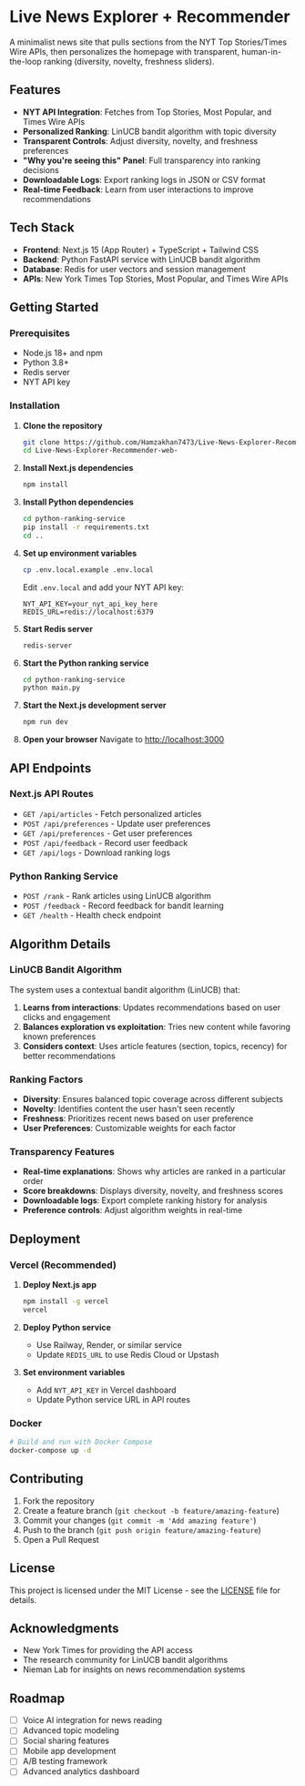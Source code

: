 # Live News Explorer + Recommender

A minimalist news site that pulls sections from the NYT Top Stories/Times Wire APIs, then personalizes the homepage with transparent, human-in-the-loop ranking (diversity, novelty, freshness sliders).

## Features

- **NYT API Integration**: Fetches from Top Stories, Most Popular, and Times Wire APIs
- **Personalized Ranking**: LinUCB bandit algorithm with topic diversity
- **Transparent Controls**: Adjust diversity, novelty, and freshness preferences
- **"Why you're seeing this" Panel**: Full transparency into ranking decisions
- **Downloadable Logs**: Export ranking logs in JSON or CSV format
- **Real-time Feedback**: Learn from user interactions to improve recommendations

## Tech Stack

- **Frontend**: Next.js 15 (App Router) + TypeScript + Tailwind CSS
- **Backend**: Python FastAPI service with LinUCB bandit algorithm
- **Database**: Redis for user vectors and session management
- **APIs**: New York Times Top Stories, Most Popular, and Times Wire APIs

## Getting Started

### Prerequisites

- Node.js 18+ and npm
- Python 3.8+
- Redis server
- NYT API key

### Installation

1. **Clone the repository**
   ```bash
   git clone https://github.com/Hamzakhan7473/Live-News-Explorer-Recommender-web-.git
   cd Live-News-Explorer-Recommender-web-
   ```

2. **Install Next.js dependencies**
   ```bash
   npm install
   ```

3. **Install Python dependencies**
   ```bash
   cd python-ranking-service
   pip install -r requirements.txt
   cd ..
   ```

4. **Set up environment variables**
   ```bash
   cp .env.local.example .env.local
   ```
   
   Edit `.env.local` and add your NYT API key:
   ```
   NYT_API_KEY=your_nyt_api_key_here
   REDIS_URL=redis://localhost:6379
   ```

5. **Start Redis server**
   ```bash
   redis-server
   ```

6. **Start the Python ranking service**
   ```bash
   cd python-ranking-service
   python main.py
   ```

7. **Start the Next.js development server**
   ```bash
   npm run dev
   ```

8. **Open your browser**
   Navigate to [http://localhost:3000](http://localhost:3000)

## API Endpoints

### Next.js API Routes

- `GET /api/articles` - Fetch personalized articles
- `POST /api/preferences` - Update user preferences
- `GET /api/preferences` - Get user preferences
- `POST /api/feedback` - Record user feedback
- `GET /api/logs` - Download ranking logs

### Python Ranking Service

- `POST /rank` - Rank articles using LinUCB algorithm
- `POST /feedback` - Record feedback for bandit learning
- `GET /health` - Health check endpoint

## Algorithm Details

### LinUCB Bandit Algorithm

The system uses a contextual bandit algorithm (LinUCB) that:

1. **Learns from interactions**: Updates recommendations based on user clicks and engagement
2. **Balances exploration vs exploitation**: Tries new content while favoring known preferences
3. **Considers context**: Uses article features (section, topics, recency) for better recommendations

### Ranking Factors

- **Diversity**: Ensures balanced topic coverage across different subjects
- **Novelty**: Identifies content the user hasn't seen recently
- **Freshness**: Prioritizes recent news based on user preference
- **User Preferences**: Customizable weights for each factor

### Transparency Features

- **Real-time explanations**: Shows why articles are ranked in a particular order
- **Score breakdowns**: Displays diversity, novelty, and freshness scores
- **Downloadable logs**: Export complete ranking history for analysis
- **Preference controls**: Adjust algorithm weights in real-time

## Deployment

### Vercel (Recommended)

1. **Deploy Next.js app**
   ```bash
   npm install -g vercel
   vercel
   ```

2. **Deploy Python service**
   - Use Railway, Render, or similar service
   - Update `REDIS_URL` to use Redis Cloud or Upstash

3. **Set environment variables**
   - Add `NYT_API_KEY` in Vercel dashboard
   - Update Python service URL in API routes

### Docker

```bash
# Build and run with Docker Compose
docker-compose up -d
```

## Contributing

1. Fork the repository
2. Create a feature branch (`git checkout -b feature/amazing-feature`)
3. Commit your changes (`git commit -m 'Add amazing feature'`)
4. Push to the branch (`git push origin feature/amazing-feature`)
5. Open a Pull Request

## License

This project is licensed under the MIT License - see the [LICENSE](LICENSE) file for details.

## Acknowledgments

- New York Times for providing the API access
- The research community for LinUCB bandit algorithms
- Nieman Lab for insights on news recommendation systems

## Roadmap

- [ ] Voice AI integration for news reading
- [ ] Advanced topic modeling
- [ ] Social sharing features
- [ ] Mobile app development
- [ ] A/B testing framework
- [ ] Advanced analytics dashboard